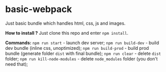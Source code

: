 # basic-webpack

Just basic bundle which handles html, css, js and images.

**How to install ?**
Just clone this repo and enter `npm install`.

**Commands:**
`npm run start` - launch dev server;
`npm run build-dev` - build dev bundle (inline css, unoptimized);
`npm run build-prod` - build prod bundle (generate folder `dist` with final bundle);
`npm run clear` - delete `dist` folder;
`npm run kill-node-modules` - delete `node_modules` folder (you don't need that);
